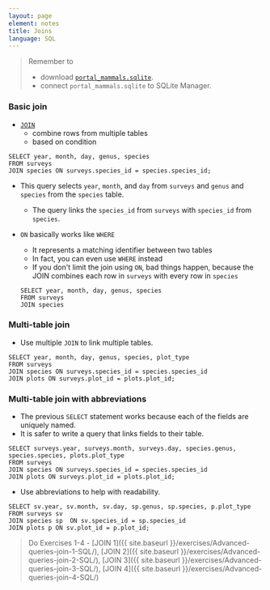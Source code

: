 ```yaml
---
layout: page
element: notes
title: Joins
language: SQL
---
```


> Remember to
>
> *  download [`portal_mammals.sqlite`](https://ndownloader.figshare.com/files/2292171).
> * connect `portal_mammals.sqlite` to SQLite Manager.

### Basic join

* [`JOIN`](http://www.w3schools.com/sql/sql_join.asp) 
    * combine rows from multiple tables
    * based on condition
  
```
SELECT year, month, day, genus, species
FROM surveys
JOIN species ON surveys.species_id = species.species_id;
```
* This query selects `year`, `month`, and `day` from `surveys` and 
`genus` and `species` from the `species` table.
    * The query links the `species_id` from `surveys` with `species_id` from `species`.
* `ON` basically works like `WHERE`
    * It represents a matching identifier between two tables
    * In fact, you can even use `WHERE` instead
    * If you don't limit the join using `ON`, bad things happen, because the
      JOIN combines each row in `surveys` with every row in `species`

    ```
    SELECT year, month, day, genus, species
    FROM surveys
    JOIN species
    ```


### Multi-table join

* Use multiple `JOIN` to link multiple tables.

```
SELECT year, month, day, genus, species, plot_type
FROM surveys
JOIN species ON surveys.species_id = species.species_id
JOIN plots ON surveys.plot_id = plots.plot_id;
```

### Multi-table join with abbreviations

* The previous `SELECT` statement works because each of the fields are uniquely named.
* It is safer to write a query that links fields to their table. 

```
SELECT surveys.year, surveys.month, surveys.day, species.genus, 
species.species, plots.plot_type
FROM surveys
JOIN species ON surveys.species_id = species.species_id
JOIN plots ON surveys.plot_id = plots.plot_id;
```

* Use abbreviations to help with readability.

```
SELECT sv.year, sv.month, sv.day, sp.genus, sp.species, p.plot_type
FROM surveys sv
JOIN species sp  ON sv.species_id = sp.species_id
JOIN plots p ON sv.plot_id = p.plot_id;
```

> Do Exercises 1-4 - [JOIN 1]({{ site.baseurl }}/exercises/Advanced-queries-join-1-SQL/), [JOIN 2]({{ site.baseurl }}/exercises/Advanced-queries-join-2-SQL/), [JOIN 3]({{ site.baseurl }}/exercises/Advanced-queries-join-3-SQL/), [JOIN 4]({{ site.baseurl }}/exercises/Advanced-queries-join-4-SQL/)
